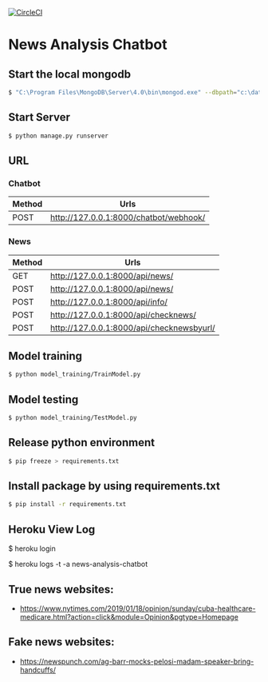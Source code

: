 [![CircleCI](https://circleci.com/gh/chiksumwong/news_analysis_chatbot.svg?style=svg)](https://circleci.com/gh/chiksumwong/news_analysis_chatbot)
# News Analysis Chatbot

## Start the local mongodb
```sh
$ "C:\Program Files\MongoDB\Server\4.0\bin\mongod.exe" --dbpath="c:\data\db"
```

## Start Server
```sh
$ python manage.py runserver
```

## URL
### Chatbot
| Method | Urls                                   |
| ------ | -------------------------------------- |
| POST   | http://127.0.0.1:8000/chatbot/webhook/ |

### News
| Method | Urls                                      |
| ------ | ----------------------------------------- |
| GET    | http://127.0.0.1:8000/api/news/           |
| POST   | http://127.0.0.1:8000/api/news/           |
| POST   | http://127.0.0.1:8000/api/info/           |
| POST   | http://127.0.0.1:8000/api/checknews/      |
| POST   | http://127.0.0.1:8000/api/checknewsbyurl/ |


## Model training
```sh
$ python model_training/TrainModel.py

```

## Model testing
```sh
$ python model_training/TestModel.py

```

## Release python environment
```sh
$ pip freeze > requirements.txt
```

## Install package by using requirements.txt
```sh
$ pip install -r requirements.txt
```
## Heroku View Log
$ heroku login

$ heroku logs -t -a news-analysis-chatbot

## True news websites:
- https://www.nytimes.com/2019/01/18/opinion/sunday/cuba-healthcare-medicare.html?action=click&module=Opinion&pgtype=Homepage


## Fake news websites:
- https://newspunch.com/ag-barr-mocks-pelosi-madam-speaker-bring-handcuffs/